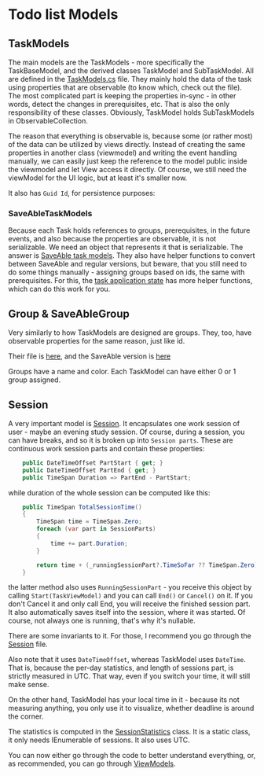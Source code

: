# Todo list Models

## TaskModels

The main models are the TaskModels - more specifically 
the TaskBaseModel, and the derived classes TaskModel and SubTaskModel.
All are defined in the [TaskModels.cs](../../src/Models/Items/TaskModels.cs) file.
They mainly hold the data of the task using properties that are observable (to know which,
check out the file). The most complicated part is keeping the properties in-sync - in 
other words, detect the changes
in prerequisites, etc. That is also the only responsibility of these classes.
Obviously, TaskModel holds SubTaskModels in ObservableCollection.

The reason that everything is observable is, because some (or rather most) of the data
can be utilized by views directly. Instead of creating the same properties in
another class (viewmodel) and writing the event handling manually,
we can easily just keep the reference to the model public inside the
viewmodel and let View access it directly.
Of course, we still need the viewModel for the UI logic,
but at least it's smaller now.

It also has `Guid Id`, for persistence purposes:

### SaveAbleTaskModels

Because each Task holds references to groups, prerequisites, in the future events,
and also because the properties are observable, it is not serializable. We
need an object that represents it that is serializable.
The answer is [SaveAble task models](../../src/Models/Items/SaveAbleTaskModels.cs).
They also have helper functions to convert between SaveAble and regular versions,
but beware, that you still need to do some things manually - assigning groups
based on ids, the same with prerequisites. For this, the
[task application state](../../src/Models/TaskApplicationState.cs) has more helper
functions, which can do this work for you.

## Group & SaveAbleGroup

Very similarly to how TaskModels are designed are groups. They, too, have
observable properties for the same reason, just like id.

Their file is [here](../../src/Models/Items/Group.cs), and the
SaveAble version is [here](../../src/Models/Items/SaveAbleGroup.cs)

Groups have a name and color. Each TaskModel can have either 0 or 1 group assigned.

## Session

A very important model is [Session](../../src/Models/SessionManagement/Session.cs).
It encapsulates one work session of user - maybe an evening study session. Of course,
during a session, you can have breaks, and so it is broken up into `Session parts`.
These are continuous work session parts and contain these properties:

```C#
    public DateTimeOffset PartStart { get; }
    public DateTimeOffset PartEnd { get; }
    public TimeSpan Duration => PartEnd - PartStart;
```

while duration of the whole session can be computed like this:

```C#
    public TimeSpan TotalSessionTime()
    {
        TimeSpan time = TimeSpan.Zero;
        foreach (var part in SessionParts)
        {
            time += part.Duration;
        }

        return time + (_runningSessionPart?.TimeSoFar ?? TimeSpan.Zero);
    }
```

the latter method also uses `RunningSessionPart` - you receive this object by
calling `Start(TaskViewModel)` and you can call `End()` or `Cancel()` on it.
If you don't Cancel it and only call End, you will receive the finished session part.
It also automatically saves itself into the session, where it was started. Of course,
not always one is running, that's why it's nullable.

There are some invariants to it. For those, I recommend you go through the
[Session](../../src/Models/SessionManagement/Session.cs) file.

Also note that it uses `DateTimeOffset`, whereas TaskModel uses `DateTime`. That is,
because the per-day statistics, and length of sessions part, is strictly measured in UTC.
That way, even if you switch your time, it will still make sense.

On the other hand, TaskModel has your local time in it - because its not measuring anything, you only
use it to visualize, whether deadline is around the corner.

The statistics is computed in the [SessionStatistics](../../src/Models/SessionManagement/SessionStatistics.cs) class.
It is a static class, it only needs IEnumerable of sessions. It also uses UTC.

You can now either go through the code to better understand everything, or, as recommended, you can go through
[ViewModels](ViewModelsDocs.md).
